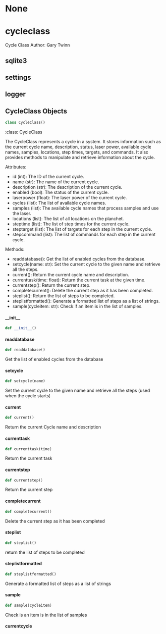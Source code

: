 # None

<a id="cycleclass"></a>

# cycleclass

Cycle Class
Author: Gary Twinn

<a id="cycleclass.sqlite3"></a>

## sqlite3

<a id="cycleclass.settings"></a>

## settings

<a id="cycleclass.logger"></a>

## logger

<a id="cycleclass.CycleClass"></a>

## CycleClass Objects

```python
class CycleClass()
```

:class: CycleClass

The CycleClass represents a cycle in a system. It stores information such as the current cycle name, description,
 status, laser power, available cycle names, samples, locations, step times, targets, and commands.
 It also provides methods to manipulate and retrieve information about the cycle.

Attributes:
- id (int): The ID of the current cycle.
- name (str): The name of the current cycle.
- description (str): The description of the current cycle.
- enabled (bool): The status of the current cycle.
- laserpower (float): The laser power of the current cycle.
- cycles (list): The list of available cycle names.
- samples (list): The available cycle names that process samples and use the laser.
- locations (list): The list of all locations on the planchet.
- steptime (list): The list of step times for the current cycle.
- steptarget (list): The list of targets for each step in the current cycle.
- stepcommand (list): The list of commands for each step in the current cycle.

Methods:
- readdatabase(): Get the list of enabled cycles from the database.
- setcycle(name: str): Set the current cycle to the given name and retrieve all the steps.
- current(): Return the current cycle name and description.
- currenttask(time: float): Return the current task at the given time.
- currentstep(): Return the current step.
- completecurrent(): Delete the current step as it has been completed.
- steplist(): Return the list of steps to be completed.
- steplistformatted(): Generate a formatted list of steps as a list of strings.
- sample(cycleitem: str): Check if an item is in the list of samples.

<a id="cycleclass.CycleClass.__init__"></a>

#### \_\_init\_\_

```python
def __init__()
```

<a id="cycleclass.CycleClass.readdatabase"></a>

#### readdatabase

```python
def readdatabase()
```

Get the list of enabled cycles from the database

<a id="cycleclass.CycleClass.setcycle"></a>

#### setcycle

```python
def setcycle(name)
```

Set the current cycle to the given name and retrieve all the steps (used when the cycle starts)

<a id="cycleclass.CycleClass.current"></a>

#### current

```python
def current()
```

Return the current Cycle name and description

<a id="cycleclass.CycleClass.currenttask"></a>

#### currenttask

```python
def currenttask(time)
```

Return the current task

<a id="cycleclass.CycleClass.currentstep"></a>

#### currentstep

```python
def currentstep()
```

Return the current step

<a id="cycleclass.CycleClass.completecurrent"></a>

#### completecurrent

```python
def completecurrent()
```

Delete the current step as it has been completed

<a id="cycleclass.CycleClass.steplist"></a>

#### steplist

```python
def steplist()
```

return the list of steps to be completed

<a id="cycleclass.CycleClass.steplistformatted"></a>

#### steplistformatted

```python
def steplistformatted()
```

Generate a formatted list of steps as a list of strings

<a id="cycleclass.CycleClass.sample"></a>

#### sample

```python
def sample(cycleitem)
```

Check is an item is in the list of samples

<a id="cycleclass.currentcycle"></a>

#### currentcycle

